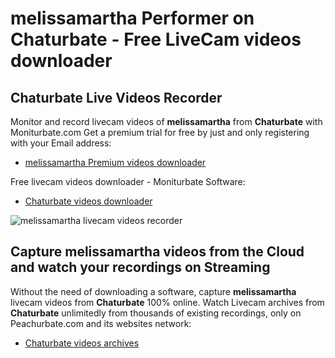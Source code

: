 # melissamartha Performer on Chaturbate - Free LiveCam videos downloader

## Chaturbate Live Videos Recorder

Monitor and record livecam videos of **melissamartha** from **Chaturbate** with Moniturbate.com
Get a premium trial for free by just and only registering with your Email address:
* [melissamartha Premium videos downloader](https://moniturbate.com/request-demo-licence-key.html)

Free livecam videos downloader - Moniturbate Software:
* [Chaturbate videos downloader](https://moniturbate.com/moniturbate-download-software.html)

![melissamartha livecam videos recorder](https://peachurnet.com/templates/moniturbate-software.png)


## Capture melissamartha videos from the Cloud and watch your recordings on Streaming

Without the need of downloading a software, capture **melissamartha** livecam videos from **Chaturbate** 100% online.
Watch Livecam archives from **Chaturbate** unlimitedly from thousands of existing recordings, only on Peachurbate.com and its websites network:
* [Chaturbate videos archives](https://peachurnet.com/)